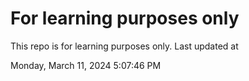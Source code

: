 # For learning purposes only
This repo is for learning purposes only.
Last updated at

Monday, March 11, 2024 5:07:46 PM

